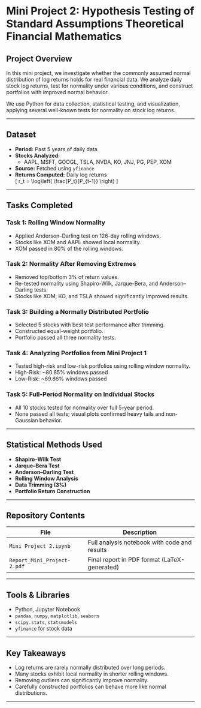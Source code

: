 # Mini Project 2: Hypothesis Testing of Standard Assumptions Theoretical Financial Mathematics


## Project Overview

In this mini project, we investigate whether the commonly assumed normal distribution of log returns holds for real financial data. We analyze daily stock log returns, test for normality under various conditions, and construct portfolios with improved normal behavior.

We use Python for data collection, statistical testing, and visualization, applying several well-known tests for normality on stock log returns.

---

## Dataset

- **Period:** Past 5 years of daily data
- **Stocks Analyzed:**
  - AAPL, MSFT, GOOGL, TSLA, NVDA, KO, JNJ, PG, PEP, XOM
- **Source:** Fetched using `yfinance`
- **Returns Computed:** Daily log returns  
  \[
  r_t = \log\left( \frac{P_t}{P_{t-1}} \right)
  \]

---

##  Tasks Completed

### **Task 1:** Rolling Window Normality
- Applied Anderson–Darling test on 126-day rolling windows.
- Stocks like XOM and AAPL showed local normality.
- XOM passed in 80% of the rolling windows.

### **Task 2:** Normality After Removing Extremes
- Removed top/bottom 3% of return values.
- Re-tested normality using Shapiro-Wilk, Jarque-Bera, and Anderson–Darling tests.
- Stocks like XOM, KO, and TSLA showed significantly improved results.

### **Task 3:** Building a Normally Distributed Portfolio
- Selected 5 stocks with best test performance after trimming.
- Constructed equal-weight portfolio.
- Portfolio passed all three normality tests.

### **Task 4:** Analyzing Portfolios from Mini Project 1
- Tested high-risk and low-risk portfolios using rolling window normality.
- High-Risk: ~80.85% windows passed
- Low-Risk: ~69.86% windows passed

### **Task 5:** Full-Period Normality on Individual Stocks
- All 10 stocks tested for normality over full 5-year period.
- None passed all tests; visual plots confirmed heavy tails and non-Gaussian behavior.

---

## Statistical Methods Used

- **Shapiro–Wilk Test**
- **Jarque–Bera Test**
- **Anderson–Darling Test**
- **Rolling Window Analysis**
- **Data Trimming (3%)**
- **Portfolio Return Construction**

---

## Repository Contents

| File                      | Description                                        |
|---------------------------|----------------------------------------------------|
| `Mini Project 2.ipynb`          | Full analysis notebook with code and results      |
| `Report_Mini_Project-2.pdf`     | Final report in PDF format (LaTeX-generated)       |


---

##  Tools & Libraries

- Python, Jupyter Notebook
- `pandas`, `numpy`, `matplotlib`, `seaborn`
- `scipy.stats`, `statsmodels`
- `yfinance` for stock data

---

##  Key Takeaways

- Log returns are rarely normally distributed over long periods.
- Many stocks exhibit local normality in shorter rolling windows.
- Removing outliers can significantly improve normality.
- Carefully constructed portfolios can behave more like normal distributions.

---



